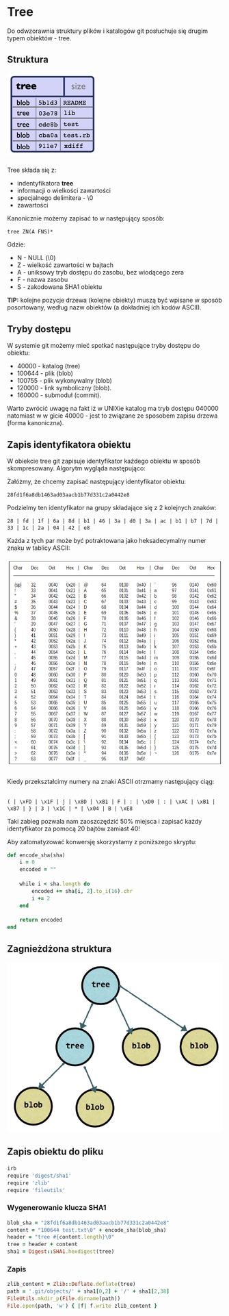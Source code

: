 # Tree

Do odwzorawnia struktury plików i katalogów git posłuchuje się drugim typem obiektów - tree.

## Struktura

##### ![](/assets/commit/tree.png)

Tree składa się z:
* indentyfikatora **tree**
* informacji o wielkości zawartości
* specjalnego delimitera - \0
* zawartości

Kanonicznie możemy zapisać to w następujący sposób:

```
tree ZN(A FNS)*
```

Gdzie:
* N - NULL (\0)
* Z - wielkość zawartości w bajtach
* A - uniksowy tryb dostępu do zasobu, bez wiodącego zera
* F - nazwa zasobu
* S - zakodowana SHA1 obiektu

**TIP:** kolejne pozycje drzewa (kolejne obiekty) muszą być wpisane w sposób posortowany, według nazw obiektów (a dokładniej ich kodów ASCII).

## Tryby dostępu

W systemie git możemy mieć spotkać następujące tryby dostępu do obiektu:

* 40000 - katalog (tree) 
* 100644 - plik (blob)
* 100755 - plik wykonywalny (blob) 
* 120000 - link symboliczny (blob). 
* 160000 - submoduł (commit). 

Warto zwrócić uwagę na fakt iż w UNIXie katalog ma tryb dostępu 040000 natomiast w w gicie 40000 - jest to związane ze sposobem zapisu drzewa (forma kanoniczna).

## Zapis identyfikatora obiektu

W obiekcie tree git zapisuje identyfikator każdego obiektu w sposób skompresowany. Algorytm wygląda następująco:

Załóżmy, że chcemy zapisać następujący identyfikator obiektu:

```
28fd1f6a8db1463ad03aacb1b77d331c2a0442e8
```

Podzielmy ten identyfikator na grupy składające się z 2 kolejnych znaków:

```
28 | fd | 1f | 6a | 8d | b1 | 46 | 3a | d0 | 3a | ac | b1 | b7 | 7d | 33 | 1c | 2a | 04 | 42 | e8
```

Każda z tych par może być potraktowana jako heksadecymalny numer znaku w tablicy ASCII:

##### ![](/assets/commit/ascii_table.gif)

Kiedy przekształcimy numery na znaki ASCII otrzmamy następujący ciąg:

```

( | \xFD | \x1F | j | \x8D | \xB1 | F | : | \xD0 | : | \xAC | \xB1 | \xB7 | } | 3 | \x1C | * | \x04 | B | \xE8

```

Taki zabieg pozwala nam zaoszczędzić 50% miejsca i zapisać każdy identyfikator za pomocą 20 bajtów zamiast 40!

Aby zatomatyzować konwersję skorzystamy z poniższego skryptu:

```ruby
def encode_sha(sha)
	i = 0
	encoded = ""

	while i < sha.length do
		encoded += sha[i, 2].to_i(16).chr
		i += 2
	end

	return encoded
end
```

## Zagnieżdżona struktura

##### ![](/assets/commit/tree_pointers.png)

## Zapis obiektu do pliku

```bash
irb
require 'digest/sha1'
require 'zlib'
require 'fileutils'
```

### Wygenerowanie klucza SHA1

```ruby
blob_sha = "28fd1f6a8db1463ad03aacb1b77d331c2a0442e8"
content = "100644 test.txt\0" + encode_sha(blob_sha)
header = "tree #{content.length}\0"
tree = header + content
sha1 = Digest::SHA1.hexdigest(tree)
```

### Zapis

```ruby
zlib_content = Zlib::Deflate.deflate(tree)
path = '.git/objects/' + sha1[0,2] + '/' + sha1[2,38]
FileUtils.mkdir_p(File.dirname(path))
File.open(path, 'w') { |f| f.write zlib_content }
```